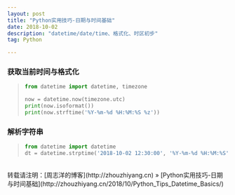 ```yaml
---
layout: post
title: "Python实用技巧-日期与时间基础"
date: 2018-10-02 
description: "datetime/date/time、格式化、时区初步"
tag: Python 

---
```


### 获取当前时间与格式化

>```python
>from datetime import datetime, timezone
>
>now = datetime.now(timezone.utc)
>print(now.isoformat())
>print(now.strftime('%Y-%m-%d %H:%M:%S %z'))
>```

### 解析字符串

>```python
>from datetime import datetime
>dt = datetime.strptime('2018-10-02 12:30:00', '%Y-%m-%d %H:%M:%S')
>```

<br>
转载请注明：[周志洋的博客](http://zhouzhiyang.cn) » [Python实用技巧-日期与时间基础](http://zhouzhiyang.cn/2018/10/Python_Tips_Datetime_Basics/) 


